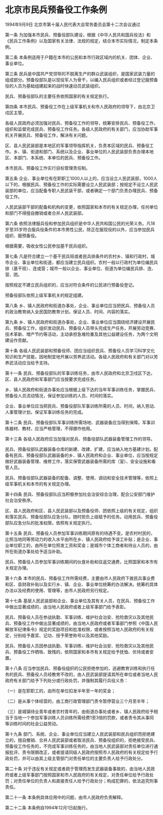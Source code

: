 # 北京市民兵预备役工作条例

1994年9月9日 北京市第十届人民代表大会常务委员会第十二次会议通过

<!-- INFO END -->

第一条 为加强本市民兵、预备役部队建设，根据《中华人民共和国兵役法》和《民兵工作条例》以及国家有关法律、法规的规定，结合本市实际情况，制定本条例。

第二条 本条例适用于户籍在本市的公民和本市行政区域内的机关、团体、企业、事业单位。

第三条 民兵是中国共产党领导的不脱离生产的群众武装组织，是国家武装力量的组成部分。预备役部队是以现役军人为骨干，以编入民兵组织或者经过登记服预备役的人员为基础组建起来的战时快速动员武装组织。

民兵、预备役部队的主要任务依照国家的有关规定执行。

第四条 本市民兵、预备役工作在上级军事机关和市人民政府的领导下，由北京卫戍区主管。

各级人民政府必须加强对民兵、预备役工作的领导，统筹安排民兵、预备役工作，组织和监督完成民兵、预备役工作任务。各级人民政府的有关部门，应当协助军事机关开展民兵、预备役工作，解决有关问题。

区、县人民武装部是本地区的军事领导指挥机关，负责本区域的民兵、预备役工作。乡、镇、街道和部门、系统以及企业、事业单位的人民武装部负责办理本地区、本部门、本系统、本单位的民兵、预备役工作。

本市民兵、预备役工作实行目标管理责任制。

第五条 企业、事业单位有在职职工1000人以上的，应当设立人民武装部，1000人以下的，根据民兵、预备役工作的实际需要设立人民武装部；按规定不设立人民武装部的单位，应当配备专职人民武装干部，或者确定一个部门负责办理民兵、预备役工作。

人民武装部干部的配备和机构的变更，依照国家和本市的有关规定办理，任何单位和部门不得擅自撤销或者合并人民武装部。

第六条 依照法律服兵役和参加民兵组织是中华人民共和国公民的光荣义务。凡18岁至35岁符合服兵役条件的本市男性公民，除正在服现役的以外，应当参加民兵组织、服预备役。

根据需要，吸收女性公民参加基干民兵组织。

第七条 凡是符合建立一个基干民兵班或者民兵排条件的农村乡、镇和行政村，城市企业、事业单位和街道，都应当建立民兵组织。农村一般以行政村为单位编民兵排（基干班）、连或营；城市一般以企业、事业单位、街道为单位编民兵排、连、营、团。

按照规定不建立民兵组织的，应当对符合条件的公民进行预备役登记。

预备役部队依照上级军事机关的规定组建。

第八条 乡、镇人民政府和街道办事处，企业、事业单位应当把民兵、预备役人员的政治教育纳入全民国防教育计划，保证人员、时间、内容的落实。

第九条 乡、镇人民政府和街道办事处，企业、事业单位应当围绕经济建设开展民兵、预备役工作，组织发动民兵、预备役人员带头完成生产任务，开展劳动竞赛、技术革新、增产节约等活动，主动承担急难险重及其他公益建设任务，为两个文明建设作贡献。

第十条 各级人民武装部和预备役师、团应当组织民兵、预备役人员学习科学文化知识和生产技能，因地制宜地开展以劳养武活动。各级人民政府和有关部门对以劳养武活动应当给予支持。

第十一条 民兵、预备役部队的军事训练任务，由市人民政府和北京卫戍区下达，区、县人民政府和军事部门应当按要求完成任务。

乡、镇人民政府和街道办事处应当根据上级下达的当年军事训练任务，掌握民兵、预备役人员流动情况，保证参加训练的人员、时间的落实。

企业、事业单位应当把民兵、预备役部队军事训练所需的人员、时间，纳入劳动、人事管理计划，保证军事训练任务的完成。

第十二条 民兵、预备役部队军事训练所需场地、武器装备应当得到保障。军事训练器材、教材，应当严格管理，不得挪作他用。

第十三条 各级人民政府应当加强对民兵、预备役部队武器装备管理工作的领导。

民兵、预备役部队武器装备仓库的新建、改建、扩建，应当纳入地方基建计划。配备有民兵、预备役部队武器装备的乡、镇人民政府和企业、事业单位，应当按规定做好武器装备管理、维修工作，落实保管武器装备所需的库（室）、安全设施和看管人员。

民兵、预备役部队武器装备的配备、调整、使用、调动和安全技术管理等，依照上级军事机关和本市的有关规定办理。

第十四条 民兵、预备役部队应当积极参加社会治安综合治理，配合公安部门维护社会治安秩序。

区、县人民政府和区、县人民武装部以及预备役师、团依照上级的有关规定，组织和落实民兵、预备役部队应急分队，随时担负上级赋予的任务。动用民兵、预备役部队应急分队的批准权限，依照有关规定执行。

第十五条 民兵、预备役人员参加军事训练期间原有的待遇不变。是农村村民的，比照当地同等劳动力的收入水平由所在乡、镇人民政府给予误工补贴；是企业、事业单位职工的，由所在单位照发工资和奖金；是城市个体工商者和待业人员的，由所在街道办事处给予适当补助。

民兵、预备役人员参加军事训练期间的伙食补助和往返交通费，比照国家和本市有关规定办理。

第十六条 本市的民兵、预备役工作所需经费，主要由市人民政府下拨民兵事业费和区、县财政补贴以及实行乡、镇、企业、事业单位统筹的办法解决。统筹的具体办法以及经费的使用、管理等，由市人民政府另行规定。

第十七条 基层人民武装部和企业、事业单位及其有关人员，在民兵、预备役工作中做出显著成绩的，由当地人民政府或者上级军事部门给予表彰。

民兵、预备役人员在参战执勤、军事训练、维护社会治安、抢险救灾以及其他民兵、预备役工作中做出显著成绩的，由当地人民政府或者军事部门参照《中国人民解放军纪律条令》规定的奖励项目和批准权限，或者按照当地人民政府的有关规定，分别给予嘉奖、记功、授予荣誉称号以及其他奖励。

民兵、预备役人员因参战执勤、军事训练、维护社会治安、抢险救灾以及其他民兵、预备役工作牺牲、致残的，依照国家和本市有关规定给予抚恤、优待或者安置。

第十八条 应当参加民兵、预备役组织的公民拒绝参加的，逃避教育训练和执行任务的民兵、预备役人员经教育不改的，由人民武装部提请其所在单位或者当地人民政府有关部门给予下列处分或行政处罚，并强制其履行兵役义务：

（一）是在职职工的，由所在单位扣发半年至一年的奖金；

（二）是从事个体经营的，由工商行政管理部门责令暂停营业三个月至半年；

（三）是城镇待业青年或者农村青年的，由街道办事处或者乡、镇人民政府给予相当于当地一个参加军事训练人员训练所需经费1至3倍的罚款，或者责令其从事同等训练时间的社会公益劳动。

第十九条 部门、系统、企业、事业单位应当建立人民武装部和民兵组织而拒绝建立的，擅自撤销、合并人民武装部或者取消民兵、预备役组织的，拒绝接受民兵、预备役工作任务的，不完成军事训练任务的，由当地人民武装部对责任单位进行通报批评、责令限期改正，或者提请同级人民政府按照市人民政府的有关规定给予行政处罚，并可以由其上级主管部门对责任单位的主要负责人给予行政处分。

第二十条 对于违反有关规定或者疏于管理而发生武器装备事故的，由当地人民政府或者上级军事部门按照国家和市人民政府的有关规定，对责任单位给予行政处罚；对责任单位的负责人和直接责任人给予行政处分；构成犯罪的，依法追究刑事责任。

第二十一条 本条例具体应用中的问题，由市人民政府负责解释。

第二十二条 本条例自1994年12月1日起施行。